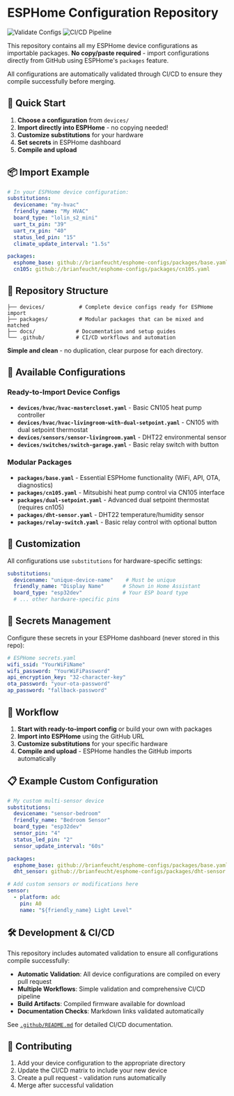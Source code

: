 # ESPHome Configuration Repository

![Validate Configs](https://github.com/brianfeucht/esphome-configs/workflows/Validate%20ESPHome%20Configurations/badge.svg)
![CI/CD Pipeline](https://github.com/brianfeucht/esphome-configs/workflows/ESPHome%20CI/CD%20Pipeline/badge.svg)

This repository contains all my ESPHome device configurations as importable packages. **No copy/paste required** - import configurations directly from GitHub using ESPHome's `packages` feature.

All configurations are automatically validated through CI/CD to ensure they compile successfully before merging.

## 🚀 Quick Start

1. **Choose a configuration** from `devices/`
2. **Import directly into ESPHome** - no copying needed!
3. **Customize substitutions** for your hardware
4. **Set secrets** in ESPHome dashboard
5. **Compile and upload**

## 📦 Import Example

```yaml
# In your ESPHome device configuration:
substitutions:
  devicename: "my-hvac"
  friendly_name: "My HVAC"
  board_type: "lolin_s2_mini"
  uart_tx_pin: "39"
  uart_rx_pin: "40"
  status_led_pin: "15"
  climate_update_interval: "1.5s"

packages:
  esphome_base: github://brianfeucht/esphome-configs/packages/base.yaml
  cn105: github://brianfeucht/esphome-configs/packages/cn105.yaml
```

## 📁 Repository Structure

```
├── devices/           # Complete device configs ready for ESPHome import
├── packages/          # Modular packages that can be mixed and matched
├── docs/             # Documentation and setup guides
└── .github/          # CI/CD workflows and automation
```

**Simple and clean** - no duplication, clear purpose for each directory.

## 🎯 Available Configurations

### Ready-to-Import Device Configs
- **`devices/hvac/hvac-mastercloset.yaml`** - Basic CN105 heat pump controller
- **`devices/hvac/hvac-livingroom-with-dual-setpoint.yaml`** - CN105 with dual setpoint thermostat
- **`devices/sensors/sensor-livingroom.yaml`** - DHT22 environmental sensor
- **`devices/switches/switch-garage.yaml`** - Basic relay switch with button

### Modular Packages
- **`packages/base.yaml`** - Essential ESPHome functionality (WiFi, API, OTA, diagnostics)
- **`packages/cn105.yaml`** - Mitsubishi heat pump control via CN105 interface
- **`packages/dual-setpoint.yaml`** - Advanced dual setpoint thermostat (requires cn105)
- **`packages/dht-sensor.yaml`** - DHT22 temperature/humidity sensor
- **`packages/relay-switch.yaml`** - Basic relay control with optional button

## 🔧 Customization

All configurations use `substitutions` for hardware-specific settings:

```yaml
substitutions:
  devicename: "unique-device-name"    # Must be unique
  friendly_name: "Display Name"      # Shown in Home Assistant
  board_type: "esp32dev"             # Your ESP board type
  # ... other hardware-specific pins
```

## 🔑 Secrets Management

Configure these secrets in your ESPHome dashboard (never stored in this repo):

```yaml
# ESPHome secrets.yaml
wifi_ssid: "YourWiFiName"
wifi_password: "YourWiFiPassword"  
api_encryption_key: "32-character-key"
ota_password: "your-ota-password"
ap_password: "fallback-password"
```

## 🔄 Workflow

1. **Start with ready-to-import config** or build your own with packages
2. **Import into ESPHome** using the GitHub URL
3. **Customize substitutions** for your specific hardware
4. **Compile and upload** - ESPHome handles the GitHub imports automatically

## 📋 Example Custom Configuration

```yaml
# My custom multi-sensor device
substitutions:
  devicename: "sensor-bedroom"
  friendly_name: "Bedroom Sensor"
  board_type: "esp32dev"
  sensor_pin: "4"
  status_led_pin: "2"
  sensor_update_interval: "60s"

packages:
  esphome_base: github://brianfeucht/esphome-configs/packages/base.yaml
  dht_sensor: github://brianfeucht/esphome-configs/packages/dht-sensor.yaml

# Add custom sensors or modifications here
sensor:
  - platform: adc
    pin: A0
    name: "${friendly_name} Light Level"
```

## 🛠️ Development & CI/CD

This repository includes automated validation to ensure all configurations compile successfully:

- **Automatic Validation**: All device configurations are compiled on every pull request
- **Multiple Workflows**: Simple validation and comprehensive CI/CD pipeline
- **Build Artifacts**: Compiled firmware available for download
- **Documentation Checks**: Markdown links validated automatically

See [`.github/README.md`](.github/README.md) for detailed CI/CD documentation.

## 🤝 Contributing

1. Add your device configuration to the appropriate directory
2. Update the CI/CD matrix to include your new device
3. Create a pull request - validation runs automatically
4. Merge after successful validation
